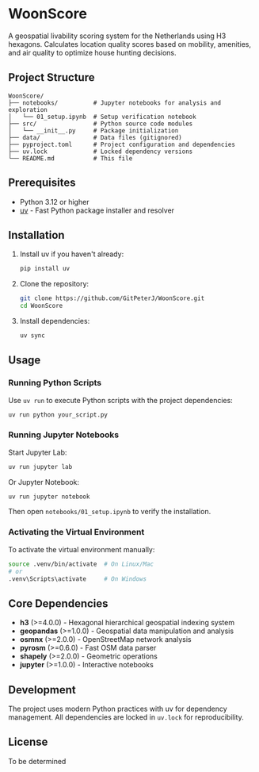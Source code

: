 # WoonScore

A geospatial livability scoring system for the Netherlands using H3 hexagons. Calculates location quality scores based on mobility, amenities, and air quality to optimize house hunting decisions.

## Project Structure

```
WoonScore/
├── notebooks/          # Jupyter notebooks for analysis and exploration
│   └── 01_setup.ipynb  # Setup verification notebook
├── src/                # Python source code modules
│   └── __init__.py     # Package initialization
├── data/               # Data files (gitignored)
├── pyproject.toml      # Project configuration and dependencies
├── uv.lock             # Locked dependency versions
└── README.md           # This file
```

## Prerequisites

- Python 3.12 or higher
- [uv](https://github.com/astral-sh/uv) - Fast Python package installer and resolver

## Installation

1. Install uv if you haven't already:
   ```bash
   pip install uv
   ```

2. Clone the repository:
   ```bash
   git clone https://github.com/GitPeterJ/WoonScore.git
   cd WoonScore
   ```

3. Install dependencies:
   ```bash
   uv sync
   ```

## Usage

### Running Python Scripts

Use `uv run` to execute Python scripts with the project dependencies:

```bash
uv run python your_script.py
```

### Running Jupyter Notebooks

Start Jupyter Lab:

```bash
uv run jupyter lab
```

Or Jupyter Notebook:

```bash
uv run jupyter notebook
```

Then open `notebooks/01_setup.ipynb` to verify the installation.

### Activating the Virtual Environment

To activate the virtual environment manually:

```bash
source .venv/bin/activate  # On Linux/Mac
# or
.venv\Scripts\activate     # On Windows
```

## Core Dependencies

- **h3** (>=4.0.0) - Hexagonal hierarchical geospatial indexing system
- **geopandas** (>=1.0.0) - Geospatial data manipulation and analysis
- **osmnx** (>=2.0.0) - OpenStreetMap network analysis
- **pyrosm** (>=0.6.0) - Fast OSM data parser
- **shapely** (>=2.0.0) - Geometric operations
- **jupyter** (>=1.0.0) - Interactive notebooks

## Development

The project uses modern Python practices with uv for dependency management. All dependencies are locked in `uv.lock` for reproducibility.

## License

To be determined
